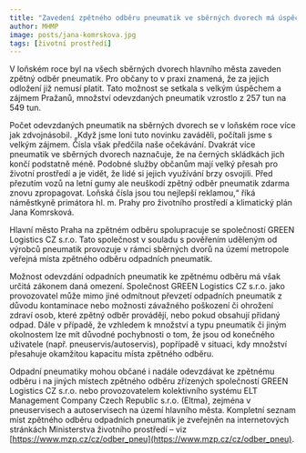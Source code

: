 ```yaml
---
title: "Zavedení zpětného odběru pneumatik ve sběrných dvorech má úspěch"
author: MHMP
image: posts/jana-komrskova.jpg
tags: [životní prostředí]
---
```

 
V loňském roce byl na všech sběrných dvorech hlavního města zaveden zpětný odběr pneumatik. Pro občany to v praxi znamená, že za jejich odložení již nemusí platit. Tato možnost se setkala s velkým úspěchem a zájmem Pražanů, množství odevzdaných pneumatik vzrostlo z 257 tun na 549 tun.

Počet odevzdaných pneumatik na sběrných dvorech se v loňském roce více jak zdvojnásobil. „Když jsme loni tuto novinku zaváděli, počítali jsme s velkým zájmem. Čísla však předčila naše očekávání. Dvakrát více pneumatik ve sběrných dvorech naznačuje, že na černých skládkách jich končí podstatně méně. Podobné služby občanům mají velký přesah pro životní prostředí a je vidět, že lidé si jejich využívání brzy osvojili. Před přezutím vozů na letní gumy ale neuškodí zpětný odběr pneumatik zdarma znovu zpropagovat. Loňská čísla jsou tou nejlepší reklamou,“ říká náměstkyně primátora hl. m. Prahy pro životního prostředí a klimatický plán Jana Komrsková.

Hlavní město Praha na zpětném odběru spolupracuje se společností GREEN Logistics CZ s.r.o. Tato společnost v souladu s pověřením uděleným od výrobců pneumatik provozuje v rámci sběrných dvorů na území metropole veřejná místa zpětného odběru odpadních pneumatik.

Možnost odevzdání odpadních pneumatik ke zpětnému odběru má však určitá zákonem daná omezení. Společnost GREEN Logistics CZ s.r.o. jako provozovatel může mimo jiné odmítnout převzetí odpadních pneumatik z důvodu kontaminace nebo možnosti závažného poškození či ohrožení zdraví osob, které zpětný odběr provádějí, nebo pokud obsahují přidaný odpad. Dále v případě, že vzhledem k množství a typu pneumatik či jiným okolnostem lze mít důvodné pochybnosti o tom, že jsou od konečného uživatele (např. pneuservis/autoservis), popřípadě v situaci, kdy množství přesahuje okamžitou kapacitu místa zpětného odběru.

Odpadní pneumatiky mohou občané i nadále odevzdávat ke zpětnému odběru i na jiných místech zpětného odběru zřízených společností GREEN Logistics CZ s.r.o. nebo provozovatelem kolektivního systému ELT Management Company Czech Republic s.r.o. (Eltma), zejména v pneuservisech a autoservisech na území hlavního města. Kompletní seznam míst zpětného odběru odpadních pneumatik je zveřejněn na internetových stránkách Ministerstva životního prostředí – viz [https://www.mzp.cz/cz/odber_pneu](https://www.mzp.cz/cz/odber_pneu).
